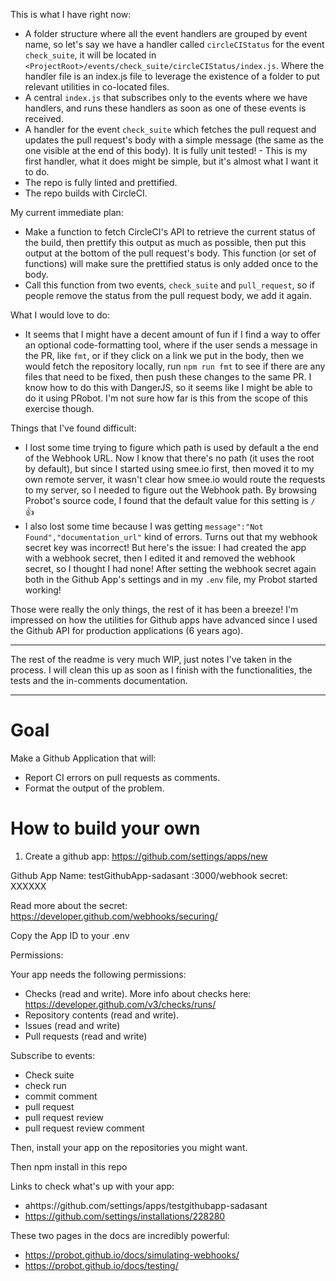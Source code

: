 ﻿This is what I have right now:
- A folder structure where all the event handlers are grouped by event
  name, so let's say we have a handler called `circleCIStatus` for the
  event `check_suite`, it will be located in
  `<ProjectRoot>/events/check_suite/circleCIStatus/index.js`. Where
  the handler file is an index.js file to leverage the existence of a
  folder to put relevant utilities in co-located files.
- A central `index.js` that subscribes only to the events where we
  have handlers, and runs these handlers as soon as one of these
  events is received.
- A handler for the event `check_suite` which fetches the pull request
  and updates the pull request's body with a simple message (the same
  as the one visible at the end of this body). It is fully unit
  tested! - This is my first handler, what it does might be simple,
  but it's almost what I want it to do.
- The repo is fully linted and prettified.
- The repo builds with CircleCI.

My current immediate plan:
- Make a function to fetch CircleCI's API to retrieve the current
  status of the build, then prettify this output as much as possible,
  then put this output at the bottom of the pull request's body. This
  function (or set of functions) will make sure the prettified status
  is only added once to the body.
- Call this function from two events, `check_suite` and
  `pull_request`, so if people remove the status from the pull request
  body, we add it again.

What I would love to do:
- It seems that I might have a decent amount of fun if I find a way to
  offer an optional code-formatting tool, where if the user sends a
  message in the PR, like `fmt`, or if they click on a link we put in
  the body, then we would fetch the repository locally, run `npm run
  fmt` to see if there are any files that need to be fixed, then push
  these changes to the same PR. I know how to do this with DangerJS,
  so it seems like I might be able to do it using PRobot. I'm not sure
  how far is this from the scope of this exercise though.

Things that I've found difficult:
- I lost some time trying to figure which path is used by default a
  the end of the Webhook URL. Now I know that there's no path (it uses
  the root by default), but since I started using smee.io first, then
  moved it to my own remote server, it wasn't clear how smee.io would
  route the requests to my server, so I needed to figure out the
  Webhook path. By browsing Probot's source code, I found that the
  default value for this setting is `/` 👍
- I also lost some time because I was getting `message":"Not
  Found","documentation_url"` kind of errors. Turns out that my
  webhook secret key was incorrect! But here's the issue: I had
  created the app with a webhook secret, then I edited it and removed
  the webhook secret, so I thought I had none! After setting the
  webhook secret again both in the Github App's settings and in my
  `.env` file, my Probot started working!

Those were really the only things, the rest of it has been a breeze!
I'm impressed on how the utilities for Github apps have advanced since
I used the Github API for production applications (6 years ago).

---

The rest of the readme is very much WIP, just notes I've taken in the
process. I will clean this up as soon as I finish with the
functionalities, the tests and the in-comments documentation.

---

# Goal

Make a Github Application that will:
- Report CI errors on pull requests as comments.
- Format the output of the problem.

# How to build your own

1. Create a github app: https://github.com/settings/apps/new

Github App Name: testGithubApp-sadasant
:3000/webhook
secret: XXXXXX

Read more about the secret: https://developer.github.com/webhooks/securing/

Copy the App ID to your .env

Permissions:

Your app needs the following permissions:
- Checks (read and write). More info about checks here: https://developer.github.com/v3/checks/runs/
- Repository contents (read and write).
- Issues (read and write)
- Pull requests (read and write)

Subscribe to events:
- Check suite
- check run
- commit comment
- pull request
- pull request review
- pull request review comment

Then, install your app on the repositories you might want.

Then npm install in this repo

Links to check what's up with your app:
- ahttps://github.com/settings/apps/testgithubapp-sadasant
- https://github.com/settings/installations/228280

These two pages in the docs are incredibly powerful:
- https://probot.github.io/docs/simulating-webhooks/
- https://probot.github.io/docs/testing/
